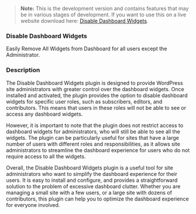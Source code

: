 > **Note:** This is the development version and contains features that may be in various stages of development. If you want to use this on a live website download here: [Disable Dashboard Widgets](https://wordpress.org/plugins/disable-dashboard-widgets/).

### Disable Dashboard Widgets
Easily Remove All Widgets from Dashboard for all users except the Administrator.

### Description
The Disable Dashboard Widgets plugin is designed to provide WordPress site administrators with greater control over the dashboard widgets. Once installed and activated, the plugin provides the option to disable dashboard widgets for specific user roles, such as subscribers, editors, and contributors. This means that users in these roles will not be able to see or access any dashboard widgets.

However, it is important to note that the plugin does not restrict access to dashboard widgets for administrators, who will still be able to see all the widgets. The plugin can be particularly useful for sites that have a large number of users with different roles and responsibilities, as it allows site administrators to streamline the dashboard experience for users who do not require access to all the widgets.

Overall, the Disable Dashboard Widgets plugin is a useful tool for site administrators who want to simplify the dashboard experience for their users. It is easy to install and configure, and provides a straightforward solution to the problem of excessive dashboard clutter. Whether you are managing a small site with a few users, or a large site with dozens of contributors, this plugin can help you to optimize the dashboard experience for everyone involved.
